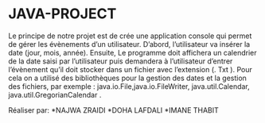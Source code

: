 # JAVA-PROJECT
Le principe de notre projet est de crée une application console qui permet de gérer les évènements d’un utilisateur. 
D’abord, l’utilisateur va insérer la date (jour, mois, année). Ensuite, Le programme doit affichera un calendrier de la date saisi par l’utilisateur puis demandera à l’utilisateur d’entrer l’évènement qu’il doit stocker dans un fichier avec l’extension (. Txt ).
Pour cela on a utilisé des bibliothèques pour la gestion des dates et la gestion des fichiers, par exemple :
 java.io.File,java.io.FileWriter, java.util.Calendar, java.util.GregorianCalendar .

  Réaliser par:
                                                                             *NAJWA ZRAIDI
                                                                             *DOHA LAFDALI
                                                                             *IMANE THABIT   
